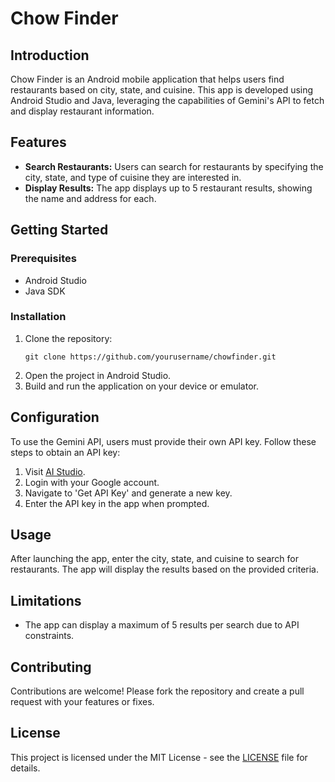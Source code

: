 # Chow Finder

## Introduction
Chow Finder is an Android mobile application that helps users find restaurants based on city, state, and cuisine. This app is developed using Android Studio and Java, leveraging the capabilities of Gemini's API to fetch and display restaurant information.

## Features
- **Search Restaurants:** Users can search for restaurants by specifying the city, state, and type of cuisine they are interested in.
- **Display Results:** The app displays up to 5 restaurant results, showing the name and address for each.

## Getting Started
### Prerequisites
- Android Studio
- Java SDK

### Installation
1. Clone the repository:
   ```
   git clone https://github.com/yourusername/chowfinder.git
   ```
2. Open the project in Android Studio.
3. Build and run the application on your device or emulator.

## Configuration
To use the Gemini API, users must provide their own API key. Follow these steps to obtain an API key:
1. Visit [AI Studio](https://aistudio.google.com).
2. Login with your Google account.
3. Navigate to 'Get API Key' and generate a new key.
4. Enter the API key in the app when prompted.

## Usage
After launching the app, enter the city, state, and cuisine to search for restaurants. The app will display the results based on the provided criteria.

## Limitations
- The app can display a maximum of 5 results per search due to API constraints.

## Contributing
Contributions are welcome! Please fork the repository and create a pull request with your features or fixes.

## License
This project is licensed under the MIT License - see the [LICENSE](LICENSE.md) file for details.
